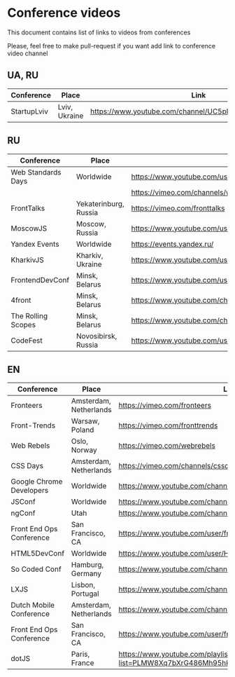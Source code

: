 # Conference videos

This document contains list of links to videos from conferences

Please, feel free to make pull-request if you want add link to conference video channel


## UA, RU

Conference                        | Place                            | Link
--------------------------------- | -------------------------------- | ------------------------------------------------
StartupLviv                       |  Lviv, Ukraine                   |  https://www.youtube.com/channel/UC5pkffv9LpA4y8wppOtjzOg


## RU

Conference                        | Place                            | Link
----------------------------------|----------------------------------|-------------------------------------------------
Web Standards Days                |  Worldwide                       |  https://www.youtube.com/user/wstdays
                                  |                                  |  https://vimeo.com/channels/wstdays
FrontTalks                        |  Yekaterinburg, Russia           |  https://vimeo.com/fronttalks
MoscowJS                          |  Moscow, Russia                  |  https://www.youtube.com/user/moscowjs
Yandex Events                     |  Worldwide                       |  https://events.yandex.ru/
KharkivJS                         |  Kharkiv, Ukraine                |  https://www.youtube.com/user/lodye1
FrontendDevConf                   |  Minsk, Belarus                  |  https://www.youtube.com/user/FrontendDevConf
4front                            |  Minsk, Belarus                  |  https://www.youtube.com/channel/UCj3KH8jxwcT5zOrByWmNXhA/feed
The Rolling Scopes                |  Minsk, Belarus                  |  https://www.youtube.com/channel/UCUgmHbk1rTFaf4GGKQ1OXfQ
CodeFest                          |  Novosibirsk, Russia             |  https://www.youtube.com/user/codefestru

## EN
Conference                        | Place                            | Link
----------------------------------|----------------------------------|-------------------------------------------------
Fronteers                         |  Amsterdam, Netherlands          |  https://vimeo.com/fronteers
Front-Trends                      |  Warsaw, Poland                  |  https://vimeo.com/fronttrends
Web Rebels                        |  Oslo, Norway                    |  https://vimeo.com/webrebels
CSS Days                          |  Amsterdam, Netherlands          |  https://vimeo.com/channels/cssday
Google Chrome Developers          |  Worldwide                       |  https://www.youtube.com/channel/UCnUYZLuoy1rq1aVMwx4aTzw
JSConf                            |  Worldwide                       |  https://www.youtube.com/channel/UCzoVCacndDCfGDf41P-z0iA
ngConf                            |  Utah                            |  https://www.youtube.com/channel/UCm9iiIfgmVODUJxINecHQkA
Front End Ops Conference          |  San Francisco, CA               |  https://www.youtube.com/user/frontendopsconf
HTML5DevConf                      |  Worldwide                       |  https://www.youtube.com/user/HTML5DevConf/
So Coded Conf                     |  Hamburg, Germany                |  https://www.youtube.com/channel/UCTC5rv8LYoXrgXkjTqEkNHg
LXJS                              |  Lisbon, Portugal                |  https://www.youtube.com/channel/UC_h7rQVoZkfgh1stTd2GB5w
Dutch Mobile Conference           |  Amsterdam, Netherlands          |  https://www.youtube.com/channel/UCtkBykd9861oqD4syz6bz2Q
Front End Ops Conference          |  San Francisco, CA               |  https://www.youtube.com/user/frontendopsconf
dotJS                             |  Paris, France                   |  https://www.youtube.com/playlist?list=PLMW8Xq7bXrG486Mh95hKjiXRdci60zUlL



